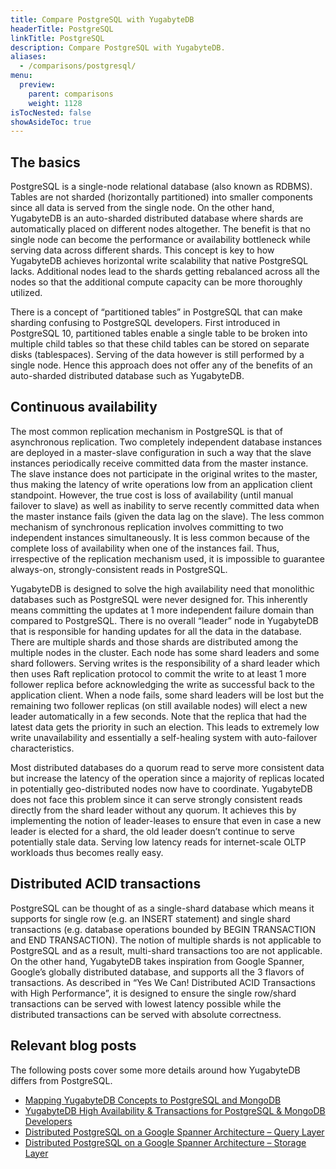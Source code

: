 ```yaml
---
title: Compare PostgreSQL with YugabyteDB
headerTitle: PostgreSQL
linkTitle: PostgreSQL
description: Compare PostgreSQL with YugabyteDB.
aliases:
  - /comparisons/postgresql/
menu:
  preview:
    parent: comparisons
    weight: 1128
isTocNested: false
showAsideToc: true
---
```


## The basics

PostgreSQL is a single-node relational database (also known as RDBMS). Tables are not sharded (horizontally partitioned) into smaller components since all data is served from the single node. On the other hand, YugabyteDB is an auto-sharded distributed database where shards are automatically placed on different nodes altogether. The benefit is that no single node can become the performance or availability bottleneck while serving data across different shards. This concept is key to how YugabyteDB achieves horizontal write scalability that native PostgreSQL lacks. Additional nodes lead to the shards getting rebalanced across all the nodes so that the additional compute capacity can be more thoroughly utilized.

There is a concept of “partitioned tables” in PostgreSQL that can make sharding confusing to PostgreSQL developers. First introduced in PostgreSQL 10, partitioned tables enable a single table to be broken into multiple child tables so that these child tables can be stored on separate disks (tablespaces). Serving of the data however is still performed by a single node. Hence this approach does not offer any of the benefits of an auto-sharded distributed database such as YugabyteDB.

## Continuous availability

The most common replication mechanism in PostgreSQL is that of asynchronous replication. Two completely independent database instances are deployed in a master-slave configuration in such a way that the slave instances periodically receive committed data from the master instance. The slave instance does not participate in the original writes to the master, thus making the latency of write operations low from an application client standpoint. However, the true cost is loss of availability (until manual failover to slave) as well as inability to serve recently committed data when the master instance fails (given the data lag on the slave). The less common mechanism of synchronous replication involves committing to two independent instances simultaneously. It is less common because of the complete loss of availability when one of the instances fail. Thus, irrespective of the replication mechanism used, it is impossible to guarantee always-on, strongly-consistent reads in PostgreSQL.

YugabyteDB is designed to solve the high availability need that monolithic databases such as PostgreSQL were never designed for. This inherently means committing the updates at 1 more independent failure domain than compared to PostgreSQL. There is no overall “leader” node in YugabyteDB that is responsible for handing updates for all the data in the database. There are multiple shards and those shards are distributed among the multiple nodes in the cluster. Each node has some shard leaders and some shard followers. Serving writes is the responsibility of a shard leader which then uses Raft replication protocol to commit the write to at least 1 more follower replica before acknowledging the write as successful back to the application client. When a node fails, some shard leaders will be lost but the remaining two follower replicas (on still available nodes) will elect a new leader automatically in a few seconds. Note that the replica that had the latest data gets the priority in such an election. This leads to extremely low write unavailability and essentially a self-healing system with auto-failover characteristics.

Most distributed databases do a quorum read to serve more consistent data but increase the latency of the operation since a majority of replicas located in potentially geo-distributed nodes now have to coordinate. YugabyteDB does not face this problem since it can serve strongly consistent reads directly from the shard leader without any quorum. It achieves this by implementing the notion of leader-leases to ensure that even in case a new leader is elected for a shard, the old leader doesn’t continue to serve potentially stale data. Serving low latency reads for internet-scale OLTP workloads thus becomes really easy.

## Distributed ACID transactions

PostgreSQL can be thought of as a single-shard database which means it supports for single row (e.g. an INSERT statement) and single shard transactions (e.g. database operations bounded by BEGIN TRANSACTION and END TRANSACTION). The notion of multiple shards is not applicable to PostgreSQL and as a result, multi-shard transactions too are not applicable. On the other hand, YugabyteDB takes inspiration from Google Spanner, Google’s globally distributed database, and supports all the 3 flavors of transactions. As described in “Yes We Can! Distributed ACID Transactions with High Performance”, it is designed to ensure the single row/shard transactions can be served with lowest latency possible while the distributed transactions can be served with absolute correctness.

## Relevant blog posts

The following posts cover some more details around how YugabyteDB differs from PostgreSQL.

- [Mapping YugabyteDB Concepts to PostgreSQL and MongoDB](https://blog.yugabyte.com/mapping-yugabyte-db-concepts-to-postgresql-and-mongodb/)
- [YugabyteDB High Availability & Transactions for PostgreSQL & MongoDB Developers](https://blog.yugabyte.com/mapping-yugabyte-db-concepts-to-postgresql-and-mongodb/)
- [Distributed PostgreSQL on a Google Spanner Architecture – Query Layer](https://blog.yugabyte.com/distributed-postgresql-on-a-google-spanner-architecture-query-layer/)
- [Distributed PostgreSQL on a Google Spanner Architecture – Storage Layer](https://blog.yugabyte.com/distributed-postgresql-on-a-google-spanner-architecture-storage-layer/)
